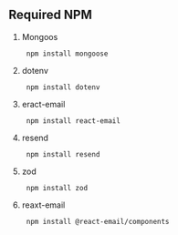 Required NPM
--

1) Mongoos

        npm install mongoose

2) dotenv

        npm install dotenv

3) eract-email

        npm install react-email

4) resend

        npm install resend

5) zod

        npm install zod

6) reaxt-email

        npm install @react-email/components
